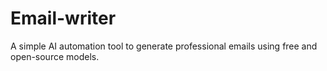 # Email-writer
A simple AI automation tool to generate professional emails using free and open-source models.
